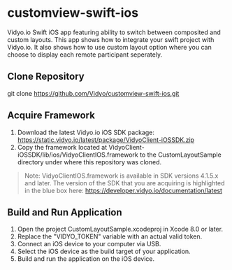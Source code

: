 # customview-swift-ios
Vidyo.io Swift iOS app featuring ability to switch between composited and custom layouts. This app shows how to integrate your swift project with Vidyo.io. It also shows how to use custom layout option where you can choose to display each remote participant seperately. 

## Clone Repository
git clone https://github.com/Vidyo/customview-swift-ios.git

## Acquire Framework
1. Download the latest Vidyo.io iOS SDK package: https://static.vidyo.io/latest/package/VidyoClient-iOSSDK.zip
2. Copy the framework located at VidyoClient-iOSSDK/lib/ios/VidyoClientIOS.framework to the CustomLayoutSample directory under where this repository was cloned.

> Note: VidyoClientIOS.framework is available in SDK versions 4.1.5.x and later.
> The version of the SDK that you are acquiring is highlighted in the blue box here: https://developer.vidyo.io/documentation/latest

## Build and Run Application
1. Open the project CustomLayoutSample.xcodeproj in Xcode 8.0 or later.
2. Replace the "VIDYO_TOKEN" variable with an actual valid token. 
3. Connect an iOS device to your computer via USB.
4. Select the iOS device as the build target of your application.
5. Build and run the application on the iOS device.

